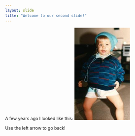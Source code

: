 ```yaml
---
layout: slide
title: "Welcome to our second slide!"
---
```

A few years ago I looked like this:
![younger-me][youngerme]

Use the left arrow to go back!

[youngerme]: ../pics/profilbild_horst_schlaemmer.jpg
